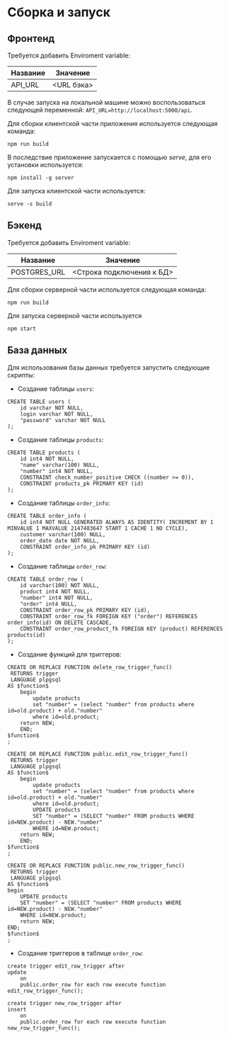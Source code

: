 # Сборка и запуск

## Фронтенд
Требуется добавить Enviroment variable:

| Название | Значение    |
|----------|-------------|
| API_URL  | <URL бэка\> |

В случае запуска на локальной машине можно воспользоваться следующей переменной:
`API_URL=http://localhost:5000/api`.

Для сборки клиентской части приложения используется следующая команда:
```shell
npm run build
```
В последствие приложение запускается с помощью *serve*, для его установки используется:
```shell
npm install -g server
```
Для запуска клиентской части используется:
```shell
serve -s build
```

## Бэкенд
Требуется добавить Enviroment variable:

| Название     | Значение                   |
|--------------|----------------------------|
| POSTGRES_URL | <Строка подключения к БД\> |


Для сборки серверной части используется следующая команда:
```shell
npm run build
```
Для запуска серверной части используется
```shell
npm start
```

## База данных
Для использования базы данных требуется запустить следующие скрипты:
- Создание таблицы `users`:
```
CREATE TABLE users (
	id varchar NOT NULL,
	login varchar NOT NULL,
	"password" varchar NOT NULL
);
```
- Создание таблицы `products`:
```
CREATE TABLE products (
	id int4 NOT NULL,
	"name" varchar(100) NULL,
	"number" int4 NOT NULL,
	CONSTRAINT check_number_positive CHECK ((number >= 0)),
	CONSTRAINT products_pk PRIMARY KEY (id)
);
```
- Создание таблицы `order_info`:
```
CREATE TABLE order_info (
	id int4 NOT NULL GENERATED ALWAYS AS IDENTITY( INCREMENT BY 1 MINVALUE 1 MAXVALUE 2147483647 START 1 CACHE 1 NO CYCLE),
	customer varchar(100) NULL,
	order_date date NOT NULL,
	CONSTRAINT order_info_pk PRIMARY KEY (id)
);
```
- Создание таблицы `order_row`:
```
CREATE TABLE order_row (
	id varchar(100) NOT NULL,
	product int4 NOT NULL,
	"number" int4 NOT NULL,
	"order" int4 NULL,
	CONSTRAINT order_row_pk PRIMARY KEY (id),
	CONSTRAINT order_row_fk FOREIGN KEY ("order") REFERENCES order_info(id) ON DELETE CASCADE,
	CONSTRAINT order_row_product_fk FOREIGN KEY (product) REFERENCES products(id)
);
```
- Создание функций для триггеров:
```
CREATE OR REPLACE FUNCTION delete_row_trigger_func()
 RETURNS trigger
 LANGUAGE plpgsql
AS $function$
	begin
		update products 
		set "number" = (select "number" from products where id=old.product) + old."number"
		where id=old.product;
	return NEW;
	END;
$function$
;
```
```
CREATE OR REPLACE FUNCTION public.edit_row_trigger_func()
 RETURNS trigger
 LANGUAGE plpgsql
AS $function$
	begin
		update products 
		set "number" = (select "number" from products where id=old.product) + old."number"
		where id=old.product;
		UPDATE products
		SET "number" = (SELECT "number" FROM products WHERE id=NEW.product) - NEW."number"
		WHERE id=NEW.product;
	return NEW;
	END;
$function$
;
```
```
CREATE OR REPLACE FUNCTION public.new_row_trigger_func()
 RETURNS trigger
 LANGUAGE plpgsql
AS $function$
begin
	UPDATE products
	SET "number" = (SELECT "number" FROM products WHERE id=NEW.product) - NEW."number"
	WHERE id=NEW.product;
	return NEW;
END;
$function$
;
```
- Создание триггеров в таблице `order_row`:
```
create trigger edit_row_trigger after
update
    on
    public.order_row for each row execute function edit_row_trigger_func();
```
```
create trigger new_row_trigger after
insert
    on
    public.order_row for each row execute function new_row_trigger_func();
```